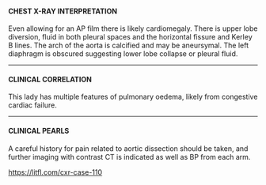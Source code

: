 #### CHEST X-RAY INTERPRETATION
Even allowing for an AP film there is likely cardiomegaly. There is upper lobe diversion, fluid in both pleural spaces and the horizontal fissure and Kerley B lines. The arch of the aorta is calcified and may be aneursymal. The left diaphragm is obscured suggesting lower lobe collapse or pleural fluid.

---------------
#### CLINICAL CORRELATION
This lady has multiple features of pulmonary oedema, likely from congestive cardiac failure.

---------------
#### CLINICAL PEARLS
A careful history for pain related to aortic dissection should be taken, and further imaging with contrast CT is indicated as well as BP from each arm.


<https://litfl.com/cxr-case-110>